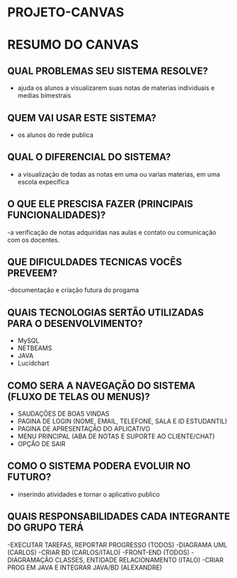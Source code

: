 # PROJETO-CANVAS
# RESUMO DO CANVAS

## QUAL PROBLEMAS SEU SISTEMA RESOLVE?
- ajuda os alunos a visualizarem suas notas de materias individuais e medias bimestrais

## QUEM VAI USAR ESTE SISTEMA? 
- os alunos do rede publica

## QUAL O DIFERENCIAL DO SISTEMA?
- a visualização de todas as notas em uma ou varias materias, em uma escola expecifica

## O QUE ELE PRESCISA FAZER (PRINCIPAIS FUNCIONALIDADES)?
-a verificação de notas adquiridas nas aulas e contato ou comunicação com os docentes.

## QUE DIFICULDADES TECNICAS VOCÊS PREVEEM?
-documentação e criação futura do progama

## QUAIS TECNOLOGIAS SERTÃO UTILIZADAS PARA O DESENVOLVIMENTO?
- MySQL
- NETBEAMS
- JAVA
- Lucidchart

## COMO SERA A NAVEGAÇÃO DO SISTEMA (FLUXO DE TELAS OU MENUS)?
- SAUDAÇÕES DE BOAS VINDAS
- PAGINA DE LOGIN (NOME, EMAIL, TELEFONE, SALA E ID ESTUDANTIL)
- PAGINA DE APRESENTAÇÃO DO APLICATIVO
- MENU PRINCIPAL (ABA DE NOTAS E SUPORTE AO CLIENTE/CHAT)
- OPÇÃO DE SAIR

## COMO O SISTEMA PODERA EVOLUIR NO FUTURO?
- inserindo atividades e tornar o aplicativo publico

## QUAIS RESPONSABILIDADES CADA INTEGRANTE DO GRUPO TERÁ
-EXECUTAR TAREFAS, REPORTAR PROGRESSO (TODOS)
-DIAGRAMA UML (CARLOS)
-CRIAR BD (CARLOS/ITALO)
-FRONT-END (TODOS)
-DIAGRAMAÇÃO CLASSES, ENTIDADE RELACIONAMENTO (ITALO)
-CRIAR PROG EM JAVA E INTEGRAR JAVA/BD (ALEXANDRE)
